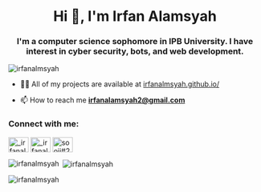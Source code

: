 <h1 align="center">Hi 👋, I'm Irfan Alamsyah</h1>
<h3 align="center">I'm a computer science sophomore in IPB University. I have interest in cyber security, bots, and web development.</h3>

<p align="left"> <img src="https://komarev.com/ghpvc/?username=irfanalmsyah&label=Profile%20views&color=0e75b6&style=flat" alt="irfanalmsyah" /> </p>

- 👨‍💻 All of my projects are available at [irfanalmsyah.github.io/](https://irfanalmsyah.github.io/)

- 📫 How to reach me **irfanalamsyah2@gmail.com**

<h3 align="left">Connect with me:</h3>
<p align="left">
<a href="https://twitter.com/_irfanalmsyah" target="blank"><img align="center" src="https://raw.githubusercontent.com/rahuldkjain/github-profile-readme-generator/master/src/images/icons/Social/twitter.svg" alt="_irfanalmsyah" height="30" width="40" /></a>
<a href="https://instagram.com/_irfanalamsyah" target="blank"><img align="center" src="https://raw.githubusercontent.com/rahuldkjain/github-profile-readme-generator/master/src/images/icons/Social/instagram.svg" alt="_irfanalamsyah" height="30" width="40" /></a>
<a href="https://discord.gg/sooji#2905" target="blank"><img align="center" src="https://raw.githubusercontent.com/rahuldkjain/github-profile-readme-generator/master/src/images/icons/Social/discord.svg" alt="sooji#2905" height="30" width="40" /></a>
</p>



<p><img align="left" src="https://github-readme-stats.vercel.app/api/top-langs?username=irfanalmsyah&show_icons=true&locale=en&layout=compact" alt="irfanalmsyah" /></p>

<p>&nbsp;<img align="center" src="https://github-readme-stats.vercel.app/api?username=irfanalmsyah&show_icons=true&locale=en" alt="irfanalmsyah" /></p>

<p><img align="center" src="https://github-readme-streak-stats.herokuapp.com/?user=irfanalmsyah&" alt="irfanalmsyah" /></p>
